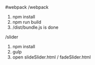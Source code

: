 #webpack
/webpack
1. npm install
2. npm run build
3. /dist/bundle.js is done

/slider
1. npm install
2. gulp
3. open slideSlider.html / fadeSlider.html
